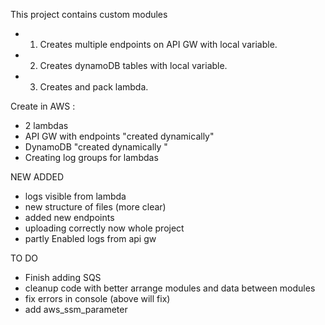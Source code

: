 This project contains custom modules

- 1. Creates multiple endpoints on API GW with local variable.
- 2. Creates dynamoDB tables with local variable.
- 3. Creates and pack lambda.

Create in AWS :

- 2 lambdas
- API GW with endpoints "created dynamically"
- DynamoDB "created dynamically "
- Creating log groups for lambdas

NEW ADDED

- logs visible from lambda
- new structure of files (more clear)
- added new endpoints
- uploading correctly now whole project
- partly Enabled logs from api gw

TO DO

- Finish adding SQS
- cleanup code with better arrange modules and data between modules
- fix errors in console (above will fix)
- add aws_ssm_parameter
